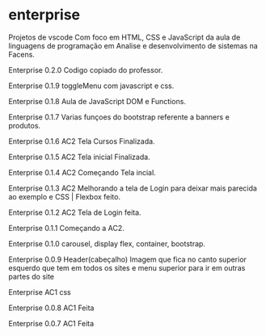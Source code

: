 # enterprise

Projetos de vscode Com foco em HTML, CSS e JavaScript da aula de linguagens de programação em Analise e desenvolvimento de sistemas na Facens.

Enterprise 0.2.0 Codigo copiado do professor.

Enterprise 0.1.9 toggleMenu com javascript e css.

Enterprise 0.1.8 Aula de JavaScript DOM e Functions.

Enterprise 0.1.7 Varias funçoes do bootstrap referente a banners e produtos.

Enterprise 0.1.6 AC2 Tela Cursos Finalizada.

Enterprise 0.1.5 AC2 Tela inicial Finalizada.

Enterprise 0.1.4 AC2 Começando Tela incial.

Enterprise 0.1.3 AC2 Melhorando a tela de Login para deixar mais parecida ao exemplo e CSS | Flexbox feito.

Enterprise 0.1.2 AC2 Tela de Login feita.

Enterprise 0.1.1 Começando a AC2.

Enterprise 0.1.0 carousel, display flex, container, bootstrap.

Enterprise 0.0.9 Header(cabeçalho) Imagem que fica no canto superior esquerdo que tem em todos os sites e menu superior para ir em outras partes do site

Enterprise AC1 css

Enterprise 0.0.8 AC1 Feita

Enterprise 0.0.7 AC1 Feita
